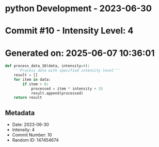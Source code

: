 ﻿# python Development - 2023-06-30
# Commit #10 - Intensity Level: 4
# Generated on: 2025-06-07 10:36:01
```python
def process_data_10(data, intensity=4):
    '''Process data with specified intensity level'''
    result = []
    for item in data:
        if item > 0:
            processed = item * intensity + 33
            result.append(processed)
    return result
```
## Metadata
- Date: 2023-06-30
- Intensity: 4
- Commit Number: 10
- Random ID: 147454674
